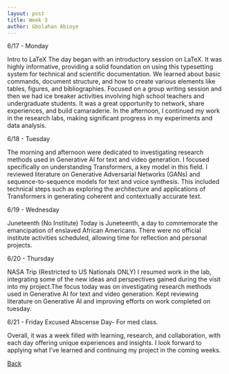 ```yaml
---
layout: post
title: Week 3
author: Gbolahan Abioye
---
```


6/17 - Monday

Intro to LaTeX
The day began with an introductory session on LaTeX. It was highly informative, providing a solid foundation on using this typesetting system for technical and scientific documentation. We learned about basic commands, document structure, and how to create various elements like tables, figures, and bibliographies. Focused on a group writing session and then we had ice breaker activities involving high school teachers and undergraduate students. It was a great opportunity to network, share experiences, and build camaraderie. In the afternoon, I continued my work in the research labs, making significant progress in my experiments and data analysis.

6/18 - Tuesday

The morning and afternoon were dedicated to investigating research methods used in Generative AI for text and video generation. I focused specifically on understanding Transformers, a key model in this field. I reviewed literature on Generative Adversarial Networks (GANs) and sequence-to-sequence models for text and voice synthesis. This included technical steps such as exploring the architecture and applications of Transformers in generating coherent and contextually accurate text.

6/19 - Wednesday

Juneteenth (No Institute)
Today is Juneteenth, a day to commemorate the emancipation of enslaved African Americans. There were no official institute activities scheduled, allowing time for reflection and personal projects.

6/20 - Thursday

NASA Trip (Restricted to US Nationals ONLY)
I resumed work in the lab, integrating some of the new ideas and perspectives gained during the visit into my project.The focus today was on investigating research methods used in Generative AI for text and video generation. Kept reviewing literature on Generative AI and improving efforts on work completed on tuesday.

6/21 - Friday
Excused Abscense Day- For med class.

Overall, it was a week filled with learning, research, and collaboration, with each day offering unique experiences and insights. I look forward to applying what I’ve learned and continuing my project in the coming weeks.

[Back](./)
